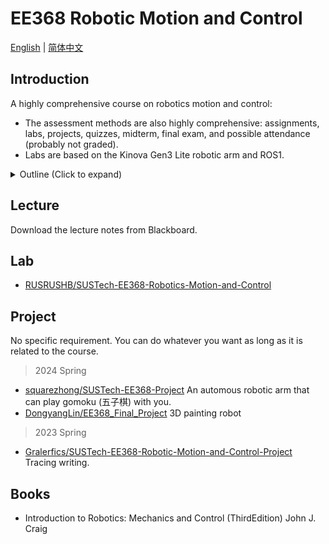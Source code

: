 # EE368 Robotic Motion and Control

[English](./EE368.md) | [简体中文](./EE368_cn.md)

## Introduction

A highly comprehensive course on robotics motion and control:
- The assessment methods are also highly comprehensive: assignments, labs, projects, quizzes, midterm, final exam, and possible attendance (probably not graded).
- Labs are based on the Kinova Gen3 Lite robotic arm and ROS1.

<details><summary>Outline (Click to expand)</summary>

1. Introduction & basic concepts
2. Spacial description and transformation: kinematics & inverse kinematics
3. Jacobians: Singularities & workspace
4. Dynamics: 
    - Lagrangian dynamics formulation
    - Different representation of dynamics formula
5. Linear and feedback control: linear 2nd order system
6. Nonlinear and Adaptive Control:
    - Computed torque method
    - Lyapunov stability
    - Adaptive control
</details>

## Lecture

Download the lecture notes from Blackboard.

## Lab

- [RUSRUSHB/SUSTech-EE368-Robotics-Motion-and-Control](https://github.com/RUSRUSHB/SUSTech-EE368-Robotics-Motion-and-Control)

## Project

No specific requirement. You can do whatever you want as long as it is related to the course.

> 2024 Spring

- [squarezhong/SUSTech-EE368-Project](https://github.com/squarezhong/SUSTech-EE368-Project)
    An automous robotic arm that can play gomoku (五子棋) with you.
- [DongyangLin/EE368_Final_Project](https://github.com/DongyangLin/EE368_Final_Project)
    3D painting robot

> 2023 Spring

- [Gralerfics/SUSTech-EE368-Robotic-Motion-and-Control-Project](https://github.com/Gralerfics/SUSTech-EE368-Robotic-Motion-and-Control-Project)
    Tracing writing.

## Books

- Introduction to Robotics: Mechanics and Control (ThirdEdition) John J. Craig
